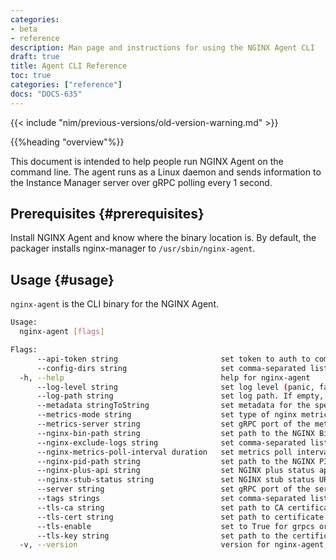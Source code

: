 ```yaml
---
categories:
- beta
- reference
description: Man page and instructions for using the NGINX Agent CLI
draft: true
title: Agent CLI Reference
toc: true
categories: ["reference"]
docs: "DOCS-635"
---
```


{{< include "nim/previous-versions/old-version-warning.md" >}}

{{%heading "overview"%}}

This document is intended to help people run NGINX Agent on the command line. The agent runs as a Linux daemon and sends information to the Instance Manager server over gRPC polling every 1 second.

## Prerequisites {#prerequisites}

Install NGINX Agent and know where the binary location is. By default, the packager installs nginx-manager to `/usr/sbin/nginx-agent`.

## Usage {#usage}

`nginx-agent` is the CLI binary for the NGINX Agent.

```bash
Usage:
  nginx-agent [flags]

Flags:
      --api-token string                       set token to auth to commander & metrics service
      --config-dirs string                     set comma-separated list of allowed config directories (default "/etc/nginx")
  -h, --help                                   help for nginx-agent
      --log-level string                       set log level (panic, fatal, error, info, debug, trace, info) (default "info")
      --log-path string                        set log path. If empty, logs only to stdout/stderr instead (default "/var/log/nginx-agent")
      --metadata stringToString                set metadata for the specific instance/machine. Each entry is a key/value pair separated by an equals sign. (default [])
      --metrics-mode string                    set type of nginx metrics collected (nim, controller) (default "nim")
      --metrics-server string                  set gRPC port of the metrics server to connect to
      --nginx-bin-path string                  set path to the NGINX Binary
      --nginx-exclude-logs string              set comma-separated list of NGINX access log paths to exclude from metrics
      --nginx-metrics-poll-interval duration   set metrics poll interval (default 1s)
      --nginx-pid-path string                  set path to the NGINX PID file
      --nginx-plus-api string                  set NGINX plus status api URL (see nginx.org/r/api)
      --nginx-stub-status string               set NGINX stub status URL (see: nginx.org/r/stub_status)
      --server string                          set gRPC port of the server to connect to (default "localhost:10000")
      --tags strings                           set comma-separated list of tags for this specific instance / machine for inventory purposes
      --tls-ca string                          set path to CA certificate file
      --tls-cert string                        set path to certificate file
      --tls-enable                             set to True for grpcs or False for offloading grpc without encrypting grpcs on nginx-manager. Omit for no encryption.
      --tls-key string                         set path to the certificate key file
  -v, --version                                version for nginx-agent
```
